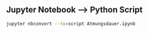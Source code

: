 ## Jupyter Notebook --> Python Script

```bash
jupyter nbconvert --to=script Atmungsdauer.ipynb
```
